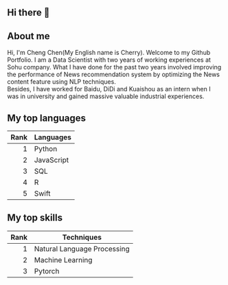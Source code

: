 ## Hi there 👋

<!--
**CinderellaCc/CinderellaCc** is a ✨ _special_ ✨ repository because its `README.md` (this file) appears on your GitHub profile.

Here are some ideas to get you started:

- 🔭 I’m currently working on ...
- 🌱 I’m currently learning ...
- 👯 I’m looking to collaborate on ...
- 🤔 I’m looking for help with ...
- 💬 Ask me about ...
- 📫 How to reach me: ...
- 😄 Pronouns: ...
- ⚡ Fun fact: ...
-->

## About me
Hi, I'm Cheng Chen(My English name is Cherry). Welcome to my Github Portfolio. I am a Data Scientist with two years of working experiences at Sohu company. What I have done for the past two years involved improving the performance of News recommendation system by optimizing the News content feature using NLP techniques.   
Besides, I have worked for Baidu, DiDi and Kuaishou as an intern when I was in university and gained massive valuable industrial experiences.

## My top languages
| Rank | Languages |
|-----:|---------------|
|     1| Python |
|     2| JavaScript |
|     3| SQL |
|     4| R |
|     5| Swift |

## My top skills
| Rank | Techniques |
|-----:|---------------|
|     1| Natural Language Processing |
|     2| Machine Learning |
|     3| Pytorch |

